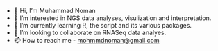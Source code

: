 - 👋 Hi, I’m Muhammad Noman
- 👀 I’m interested in NGS data analyses, visulization and interpretation.
- 🌱 I’m currently learning R, the script and its various packages.
- 💞️ I’m looking to collaborate on RNASeq data analyes.
- 📫 How to reach me - mohmmdnoman@gmail.com

<!---
mohmmmdnoman/mohmmmdnoman is a ✨ special ✨ repository because its `README.md` (this file) appears on your GitHub profile.
You can click the Preview link to take a look at your changes.
--->
